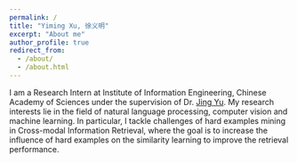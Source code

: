 ```yaml
---
permalink: /
title: "Yiming Xu, 徐义明"
excerpt: "About me"
author_profile: true
redirect_from: 
  - /about/
  - /about.html
---
```


I am a Research Intern at Institute of Information Engineering, Chinese Academy of Sciences under the supervision of Dr. [Jing Yu](http://people.ucas.edu.cn/~jingyu). My research interests lie in the field of natural language processing, computer vision and machine learning. In particular, I tackle challenges of hard examples mining in Cross-modal Information Retrieval, where the goal is to increase the influence of hard examples on the similarity learning to improve the retrieval performance.



